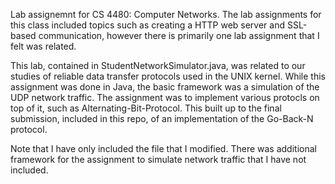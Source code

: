 Lab assignemnt for CS 4480: Computer Networks. The lab assignments for this class included topics such as creating a HTTP web server and SSL-based communication, however there is primarily one lab assignment that I felt was related.

This lab, contained in StudentNetworkSimulator.java, was related to our studies of reliable data transfer protocols used in the UNIX kernel. While this assignment was done in Java, the basic framework was a simulation of the UDP network traffic. The assignment was to implement various protocls on top of it, such as Alternating-Bit-Protocol. This built up to the final submission, included in this repo, of an implementation of the Go-Back-N protocol.

Note that I have only included the file that I modified. There was additional framework for the assignment to simulate network traffic that I have not included.